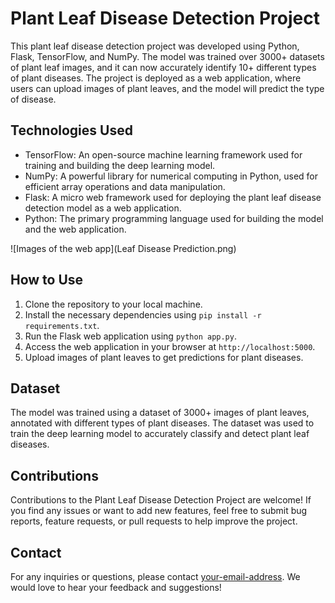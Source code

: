 # Plant Leaf Disease Detection Project

This plant leaf disease detection project was developed using Python, Flask, TensorFlow, and NumPy. The model was trained over 3000+ datasets of plant leaf images, and it can now accurately identify 10+ different types of plant diseases. The project is deployed as a web application, where users can upload images of plant leaves, and the model will predict the type of disease.

## Technologies Used

- TensorFlow: An open-source machine learning framework used for training and building the deep learning model.
- NumPy: A powerful library for numerical computing in Python, used for efficient array operations and data manipulation.
- Flask: A micro web framework used for deploying the plant leaf disease detection model as a web application.
- Python: The primary programming language used for building the model and the web application.

![Images of the web app](Leaf Disease Prediction.png)

## How to Use

1. Clone the repository to your local machine.
2. Install the necessary dependencies using `pip install -r requirements.txt`.
3. Run the Flask web application using `python app.py`.
4. Access the web application in your browser at `http://localhost:5000`.
5. Upload images of plant leaves to get predictions for plant diseases.

## Dataset

The model was trained using a dataset of 3000+ images of plant leaves, annotated with different types of plant diseases. The dataset was used to train the deep learning model to accurately classify and detect plant leaf diseases.

## Contributions

Contributions to the Plant Leaf Disease Detection Project are welcome! If you find any issues or want to add new features, feel free to submit bug reports, feature requests, or pull requests to help improve the project.

## Contact

For any inquiries or questions, please contact [your-email-address](mailto:your-email-address). We would love to hear your feedback and suggestions!
